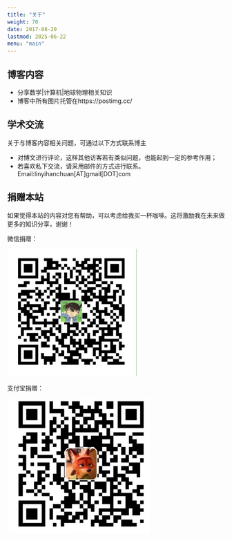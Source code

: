 ```yaml
---
title: "关于"
weight: 70
date: 2017-08-20
lastmod: 2025-06-22
menu: "main"
---
```


## 博客内容
- 分享数学|计算机|地球物理相关知识
- 博客中所有图片托管在https://postimg.cc/

## 学术交流
关于与博客内容相关问题，可通过以下方式联系博主

- 对博文进行评论，这样其他访客若有类似问题，也能起到一定的参考作用；
- 若喜欢私下交流，请采用邮件的方式进行联系。Email:linyihanchuan[AT]gmail[DOT]com

## 捐赠本站
如果觉得本站的内容对您有帮助，可以考虑给我买一杯咖啡。这将激励我在未来做更多的知识分享，谢谢！

微信捐赠：

<img src='/images/wechatpay.jpg'  width=300>

支付宝捐赠：

![支付宝](/images/alipay.jpg)




